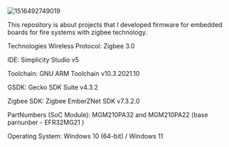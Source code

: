 ![1516492749019](https://github.com/user-attachments/assets/995a4817-ec1a-4999-8530-93b223e6b3bb)

This repository is about projects that I developed firmware for embedded boards for fire systems with zigbee technology.

Technologies
Wireless Protocol: Zigbee 3.0

IDE: Simplicity Studio v5

Toolchain: GNU ARM Toolchain v10.3.2021.10

GSDK: Gecko SDK Suite v4.3.2

Zigbee SDK: Zigbee EmberZNet SDK v7.3.2.0

PartNumbers (SoC Module): MGM210PA32 and MGM210PA22 (base parnunber - EFR32MG21 )

Operating System: Windows 10 (64-bit) / Windows 11
